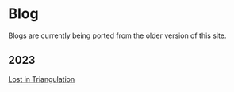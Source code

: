 # Blog

Blogs are currently being ported from the older version of this site.

## 2023
[Lost in Triangulation](Blogs/2023/2023-02-04-lost-triangulation.md)
